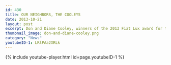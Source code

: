 ```yaml
---
id: 430
title: OUR NEIGHBORS, THE COOLEYS
date: 2013-10-21
layout: post
excerpt: Don and Diane Cooley, winners of the 2013 Fiat Lux award for their longstanding passion, commitment, and support to UC Santa Cruz.
thumbnail_image: don-and-diane-cooley.png
category: "News"
youtubeID-1: LRlPAa2XRLk
---
```

{% include youtube-player.html id=page.youtubeID-1 %}
